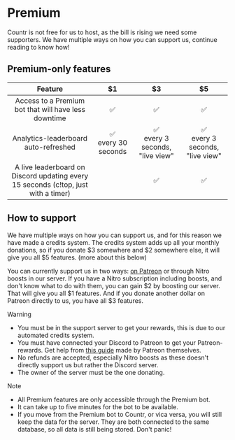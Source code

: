# Premium

Countr is not free for us to host, as the bill is rising we need some supporters. We have multiple ways on how you can support us, continue reading to know how!

## Premium-only features

| <center>Feature</center> | <center>$1</center> | <center>$3</center> | <center>$5</center> |
|:--------|:---|:---|:---|
| <center>Access to a Premium bot that will have less downtime</center> | <center>✅</center> | <center>✅</center> | <center>✅</center> |
| <center>Analytics-leaderboard auto-refreshed | <center>✅<br />every 30 seconds</center> | <center>✅<br />every 3 seconds, "live view"</center> | <center>✅<br />every 3 seconds, "live view"</center> |
| <center>A live leaderboard on Discord updating every 15 seconds (c!top, just with a timer)</center> | <!--❌--> | <center>✅</center> | <center>✅</center> |

## How to support

We have multiple ways on how you can support us, and for this reason we have made a credits system. The credits system adds up all your monthly donations, so if you donate $3 somewhere and $2 somewhere else, it will give you all $5 features. (more about this below)

You can currently support us in two ways: [on Patreon](https://patreon.com/promises) or through Nitro boosts in our server. If you have a Nitro subscription including boosts, and don't know what to do with them, you can gain $2 by boosting our server. That will give you all $1 features. And if you donate another dollar on Patreon directly to us, you have all $3 features.

> [!WARNING]
> - You must be in the support server to get your rewards, this is due to our automated credits system.
> - You must have connected your Discord to Patreon to get your Patreon-rewards. Get help from [this guide](https://support.patreon.com/hc/en-us/articles/212052266-Get-my-Discord-role#h_21f22930-84c5-4950-b6b1-3e83312f66dc) made by Patreon themselves.
> - No refunds are accepted, especially Nitro boosts as these doesn't directly support us but rather the Discord server.
> - The owner of the server must be the one donating.

> [!NOTE]
> - All Premium features are only accessible through the Premium bot.
> - It can take up to five minutes for the bot to be available.
> - If you move from the Premium bot to Countr, or vica versa, you will still keep the data for the server. They are both connected to the same database, so all data is still being stored. Don't panic!
